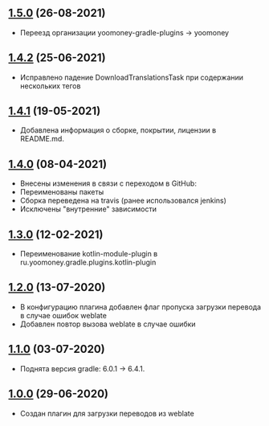 ## [1.5.0](https://github.com/yoomoney/weblate-plugin/pull/4) (26-08-2021)

* Переезд организации yoomoney-gradle-plugins -> yoomoney

## [1.4.2](https://github.com/yoomoney/weblate-plugin/pull/3) (25-06-2021)

* Исправлено падение DownloadTranslationsTask при содержании нескольких тегов <note>

## [1.4.1](https://github.com/yoomoney/weblate-plugin/pull/2) (19-05-2021)

* Добавлена информация о сборке, покрытии, лицензии в README.md.

## [1.4.0](https://github.com/yoomoney/weblate-plugin/pull/1) (08-04-2021)

* Внесены изменения в связи с переходом в GitHub:
* Переименованы пакеты
* Сборка переведена на travis (ранее использовался jenkins)
* Исключены "внутренние" зависимости

## [1.3.0]() (12-02-2021)

* Переименование kotlin-module-plugin в ru.yoomoney.gradle.plugins.kotlin-plugin

## [1.2.0]() (13-07-2020)

* В конфигурацию плагина добавлен флаг пропуска загрузки перевода в случае ошибок weblate
* Добавлен повтор вызова weblate в случае ошибки

## [1.1.0]() (03-07-2020)

* Поднята версия gradle: 6.0.1 -> 6.4.1.

## [1.0.0]() (29-06-2020)

* Создан плагин для загрузки переводов из weblate
